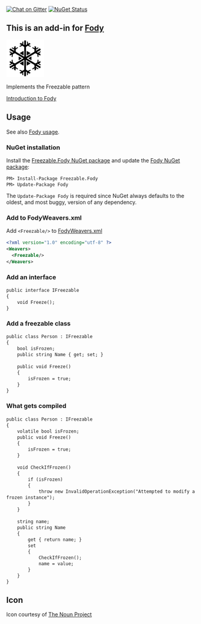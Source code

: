 [![Chat on Gitter](https://img.shields.io/gitter/room/fody/fody.svg?style=flat&max-age=86400)](https://gitter.im/Fody/Fody)
[![NuGet Status](http://img.shields.io/nuget/v/Freezable.Fody.svg?style=flat&max-age=86400)](https://www.nuget.org/packages/Freezable.Fody/)


## This is an add-in for [Fody](https://github.com/Fody/Fody/)

![Icon](https://raw.githubusercontent.com/Fody/Freezable/master/package_icon.png)

Implements the Freezable pattern

[Introduction to Fody](http://github.com/Fody/Fody/wiki/SampleUsage)


## Usage

See also [Fody usage](https://github.com/Fody/Fody#usage).


### NuGet installation

Install the [Freezable.Fody NuGet package](https://nuget.org/packages/Freezable.Fody/) and update the [Fody NuGet package](https://nuget.org/packages/Fody/):

```
PM> Install-Package Freezable.Fody
PM> Update-Package Fody
```

The `Update-Package Fody` is required since NuGet always defaults to the oldest, and most buggy, version of any dependency.


### Add to FodyWeavers.xml

Add `<Freezable/>` to [FodyWeavers.xml](https://github.com/Fody/Fody#add-fodyweaversxml)

```xml
<?xml version="1.0" encoding="utf-8" ?>
<Weavers>
  <Freezable/>
</Weavers>
```



### Add an interface

```
public interface IFreezable
{
    void Freeze();
}
```


### Add a freezable class

```
public class Person : IFreezable
{
    bool isFrozen;
    public string Name { get; set; }

    public void Freeze()
    {
        isFrozen = true;
    }
}
```


### What gets compiled

```
public class Person : IFreezable
{
    volatile bool isFrozen;
    public void Freeze()
    {
        isFrozen = true;
    }

    void CheckIfFrozen()
    {
        if (isFrozen)
        {
            throw new InvalidOperationException("Attempted to modify a frozen instance");
        }
    }

    string name;
    public string Name
    {
        get { return name; }
        set
        {
            CheckIfFrozen();
            name = value;
        }
    }
}
```


## Icon

Icon courtesy of [The Noun Project](http://thenounproject.com)